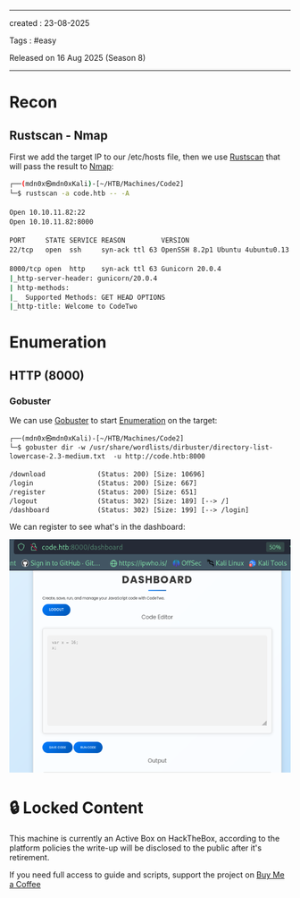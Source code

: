 - - - 
created : 23-08-2025 

Tags : #easy 

Released on 16 Aug 2025 (Season 8)
- - - 
# Recon
## Rustscan - Nmap

First we add the target IP to our /etc/hosts file, then we use [Rustscan](../../../3%20-%20Tags/Hacking%20Tools/Rustscan.md) that will pass the result to [Nmap](../../../3%20-%20Tags/Hacking%20Tools/Nmap.md):

```bash
┌──(mdn0x㉿mdn0xKali)-[~/HTB/Machines/Code2]
└─$ rustscan -a code.htb -- -A      

Open 10.10.11.82:22
Open 10.10.11.82:8000

PORT     STATE SERVICE REASON         VERSION
22/tcp   open  ssh     syn-ack ttl 63 OpenSSH 8.2p1 Ubuntu 4ubuntu0.13 (Ubuntu Linux; protocol 2.0)

8000/tcp open  http    syn-ack ttl 63 Gunicorn 20.0.4
|_http-server-header: gunicorn/20.0.4
| http-methods: 
|_  Supported Methods: GET HEAD OPTIONS
|_http-title: Welcome to CodeTwo
```

# Enumeration
## HTTP (8000)
### Gobuster

We can use [Gobuster](../../../3%20-%20Tags/Hacking%20Tools/Gobuster.md) to start [Enumeration](../../../3%20-%20Tags/Hacking%20Concepts/Enumeration.md) on the target:

```
┌──(mdn0x㉿mdn0xKali)-[~/HTB/Machines/Code2]
└─$ gobuster dir -w /usr/share/wordlists/dirbuster/directory-list-lowercase-2.3-medium.txt  -u http://code.htb:8000 

/download             (Status: 200) [Size: 10696]
/login                (Status: 200) [Size: 667]
/register             (Status: 200) [Size: 651]
/logout               (Status: 302) [Size: 189] [--> /]
/dashboard            (Status: 302) [Size: 199] [--> /login]
```

We can register to see what's in the dashboard:

![Pasted image 20250823131114.png](../../../2%20-%20Resources/Others/Flameshots/Pasted%20image%2020250823131114.png)
# 🔒 Locked Content

This machine is currently an Active Box on HackTheBox, according to the platform policies the write-up will be disclosed to the public after it's retirement.

If you need full access to guide and scripts, support the project on [Buy Me a Coffee](https://buymeacoffee.com/mdn0x)